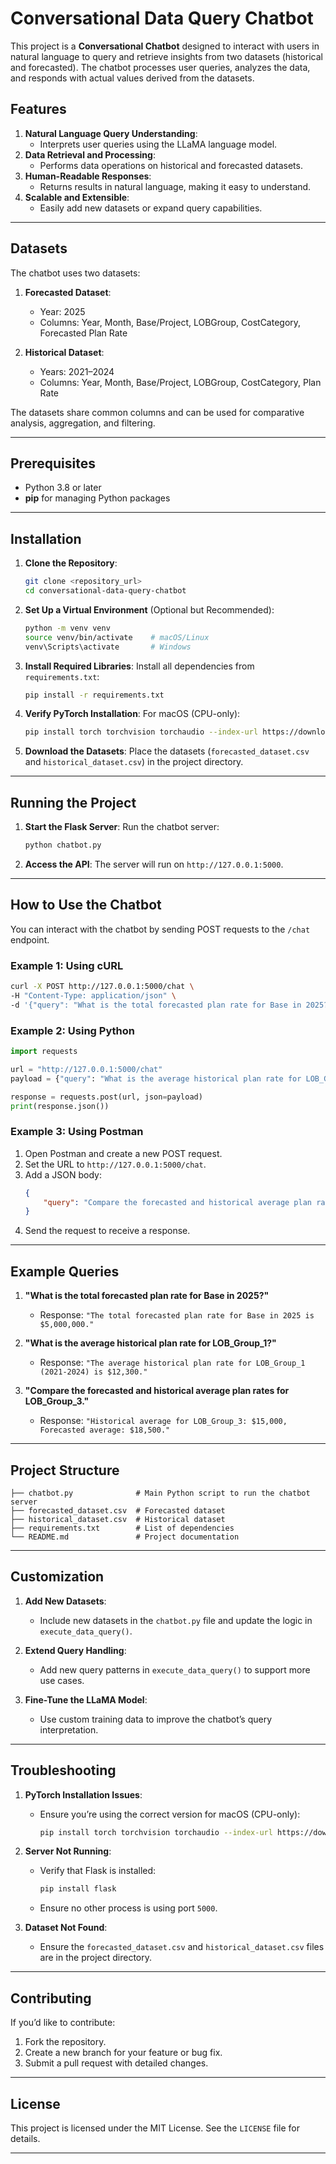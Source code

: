 # Conversational Data Query Chatbot

This project is a **Conversational Chatbot** designed to interact with users in natural language to query and retrieve insights from two datasets (historical and forecasted). The chatbot processes user queries, analyzes the data, and responds with actual values derived from the datasets.

## Features
1. **Natural Language Query Understanding**:
   - Interprets user queries using the LLaMA language model.
2. **Data Retrieval and Processing**:
   - Performs data operations on historical and forecasted datasets.
3. **Human-Readable Responses**:
   - Returns results in natural language, making it easy to understand.
4. **Scalable and Extensible**:
   - Easily add new datasets or expand query capabilities.

---

## Datasets
The chatbot uses two datasets:

1. **Forecasted Dataset**:
   - Year: 2025
   - Columns: Year, Month, Base/Project, LOBGroup, CostCategory, Forecasted Plan Rate

2. **Historical Dataset**:
   - Years: 2021–2024
   - Columns: Year, Month, Base/Project, LOBGroup, CostCategory, Plan Rate

The datasets share common columns and can be used for comparative analysis, aggregation, and filtering.

---

## Prerequisites
- Python 3.8 or later
- **pip** for managing Python packages

---

## Installation

1. **Clone the Repository**:
   ```bash
   git clone <repository_url>
   cd conversational-data-query-chatbot
   ```

2. **Set Up a Virtual Environment** (Optional but Recommended):
   ```bash
   python -m venv venv
   source venv/bin/activate    # macOS/Linux
   venv\Scripts\activate       # Windows
   ```

3. **Install Required Libraries**:
   Install all dependencies from `requirements.txt`:
   ```bash
   pip install -r requirements.txt
   ```

4. **Verify PyTorch Installation**:
   For macOS (CPU-only):
   ```bash
   pip install torch torchvision torchaudio --index-url https://download.pytorch.org/whl/cpu
   ```

5. **Download the Datasets**:
   Place the datasets (`forecasted_dataset.csv` and `historical_dataset.csv`) in the project directory.

---

## Running the Project

1. **Start the Flask Server**:
   Run the chatbot server:
   ```bash
   python chatbot.py
   ```

2. **Access the API**:
   The server will run on `http://127.0.0.1:5000`.

---

## How to Use the Chatbot

You can interact with the chatbot by sending POST requests to the `/chat` endpoint.

### Example 1: Using cURL
```bash
curl -X POST http://127.0.0.1:5000/chat \
-H "Content-Type: application/json" \
-d '{"query": "What is the total forecasted plan rate for Base in 2025?"}'
```

### Example 2: Using Python
```python
import requests

url = "http://127.0.0.1:5000/chat"
payload = {"query": "What is the average historical plan rate for LOB_Group_1?"}

response = requests.post(url, json=payload)
print(response.json())
```

### Example 3: Using Postman
1. Open Postman and create a new POST request.
2. Set the URL to `http://127.0.0.1:5000/chat`.
3. Add a JSON body:
   ```json
   {
       "query": "Compare the forecasted and historical average plan rates for LOB_Group_3."
   }
   ```
4. Send the request to receive a response.

---

## Example Queries
1. **"What is the total forecasted plan rate for Base in 2025?"**
   - Response: `"The total forecasted plan rate for Base in 2025 is $5,000,000."`

2. **"What is the average historical plan rate for LOB_Group_1?"**
   - Response: `"The average historical plan rate for LOB_Group_1 (2021-2024) is $12,300."`

3. **"Compare the forecasted and historical average plan rates for LOB_Group_3."**
   - Response: `"Historical average for LOB_Group_3: $15,000, Forecasted average: $18,500."`

---

## Project Structure
```
├── chatbot.py              # Main Python script to run the chatbot server
├── forecasted_dataset.csv  # Forecasted dataset
├── historical_dataset.csv  # Historical dataset
├── requirements.txt        # List of dependencies
└── README.md               # Project documentation
```

---

## Customization
1. **Add New Datasets**:
   - Include new datasets in the `chatbot.py` file and update the logic in `execute_data_query()`.

2. **Extend Query Handling**:
   - Add new query patterns in `execute_data_query()` to support more use cases.

3. **Fine-Tune the LLaMA Model**:
   - Use custom training data to improve the chatbot’s query interpretation.

---

## Troubleshooting

1. **PyTorch Installation Issues**:
   - Ensure you’re using the correct version for macOS (CPU-only):
     ```bash
     pip install torch torchvision torchaudio --index-url https://download.pytorch.org/whl/cpu
     ```

2. **Server Not Running**:
   - Verify that Flask is installed:
     ```bash
     pip install flask
     ```
   - Ensure no other process is using port `5000`.

3. **Dataset Not Found**:
   - Ensure the `forecasted_dataset.csv` and `historical_dataset.csv` files are in the project directory.

---

## Contributing
If you’d like to contribute:
1. Fork the repository.
2. Create a new branch for your feature or bug fix.
3. Submit a pull request with detailed changes.

---

## License
This project is licensed under the MIT License. See the `LICENSE` file for details.

---
